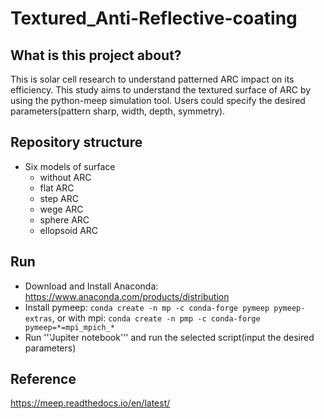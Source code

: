 # Textured_Anti-Reflective-coating

## What is this project about?
This is solar cell research to understand patterned ARC impact on its efficiency. This study aims to understand the textured surface of ARC by using the python-meep simulation tool. Users could specify the desired parameters(pattern sharp, width, depth, symmetry).

## Repository structure
- Six models of surface
   - without ARC
   - flat ARC
   - step ARC
   - wege ARC
   - sphere ARC
   - ellopsoid ARC
## Run
- Download and Install Anaconda: https://www.anaconda.com/products/distribution
- Install pymeep: ```conda create -n mp -c conda-forge pymeep pymeep-extras```, or with mpi: ```conda create -n pmp -c conda-forge pymeep=*=mpi_mpich_*```
- Run '''Jupiter notebook''' and run the selected script(input the desired parameters)

## Reference
https://meep.readthedocs.io/en/latest/
